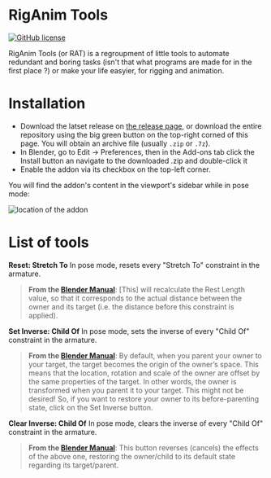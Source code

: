 # RigAnim Tools

[![GitHub license](https://img.shields.io/github/license/L0Lock/RigAnimTools?style=for-the-badge)](https://github.com/L0Lock/RigAnimTools/blob/master/LICENSE.md)

RigAnim Tools (or RAT) is a regroupment of little tools to automate redundant and boring tasks (isn't that what programs are made for in the first place ?) or make your life easyier, for rigging and animation.

# Installation
- Download the latset release on [the release page](https://github.com/L0Lock/RigAnimTools/releases), or download the entire repository using the big green button on the top-right corned of this page. You will obtain an archive file (usually `.zip` or `.7z`).
- In Blender, go to Edit → Preferences, then in the Add-ons tab click the Install button an navigate to the downloaded .zip and double-click it
- Enable the addon via its checkbox on the top-left corner.

You will find the addon's content in the viewport's sidebar while in pose mode:

![location of the addon](https://i.imgur.com/PSKIGQc.png)

# List of tools
**Reset: Stretch To**
In pose mode, resets every "Stretch To" constraint in the armature.
>**From the [Blender Manual](https://docs.blender.org/manual/en/latest/animation/constraints/relationship/child_of.html?highlight=set%20inverse#options)**:
>[This] will recalculate the Rest Length value, so that it corresponds to the actual distance between the owner and its target (i.e. the distance before this constraint is applied).

**Set Inverse: Child Of**
 In pose mode, sets the inverse of every "Child Of" constraint in the armature.
>**From the [Blender Manual](https://docs.blender.org/manual/en/latest/animation/constraints/relationship/child_of.html?highlight=set%20inverse#options)**:
>By default, when you parent your owner to your target, the target becomes the origin of the owner’s space. This means that the location, rotation and scale of the owner are offset by the same properties of the target. In other words, the owner is transformed when you parent it to your target. This might not be desired! So, if you want to restore your owner to its before-parenting state, click on the Set Inverse button.


**Clear Inverse: Child Of**
 In pose mode, clears the inverse of every "Child Of" constraint in the armature.
>**From the [Blender Manual](https://docs.blender.org/manual/en/latest/animation/constraints/relationship/child_of.html?highlight=set%20inverse#options)**:
>This button reverses (cancels) the effects of the above one, restoring the owner/child to its default state regarding its target/parent.
